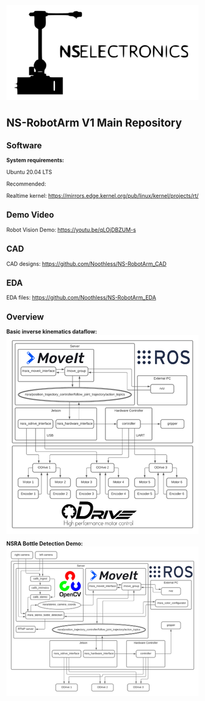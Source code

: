 ![logo](images/robot_icon_and_logo.jpg)

# NS-RobotArm V1 Main Repository

## Software

**System requirements:**

Ubuntu 20.04 LTS

Recommended:

Realtime kernel: https://mirrors.edge.kernel.org/pub/linux/kernel/projects/rt/

## Demo Video
Robot Vision Demo: https://youtu.be/qLOjDBZUM-s

## CAD

CAD designs: https://github.com/Noothless/NS-RobotArm_CAD

## EDA

EDA files: https://github.com/Noothless/NS-RobotArm_EDA

## Overview
**Basic inverse kinematics dataflow:**
![logo](images/NSRA_basic_setup_2.png)

**NSRA Bottle Detection Demo:**
![logo](images/NSRA_bottle_detection_dataflow_2.png)
